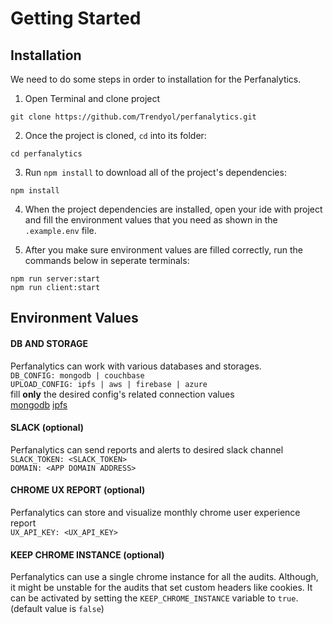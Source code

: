 # Getting Started

## Installation

We need to do some steps in order to installation for the Perfanalytics.

1. Open Terminal and clone project

```
git clone https://github.com/Trendyol/perfanalytics.git
```

2. Once the project is cloned, `cd` into its folder:

```
cd perfanalytics
```

3. Run `npm install` to download all of the project's dependencies:

```
npm install
```

4. When the project dependencies are installed, open your ide with project and fill the environment values that you need as shown in the `.example.env` file.

5. After you make sure environment values are filled correctly, run the commands below in seperate terminals:

```
npm run server:start
npm run client:start
```

## Environment Values

#### DB AND STORAGE

Perfanalytics can work with various databases and storages. <br>
`DB_CONFIG: mongodb | couchbase` <br>
`UPLOAD_CONFIG: ipfs | aws | firebase | azure` <br>
fill **only** the desired config's related connection values <br>
[mongodb](https://www.mongodb.com/docs/manual/introduction) [ipfs](https://docs.pinata.cloud)

#### SLACK (optional)

Perfanalytics can send reports and alerts to desired slack channel <br>
`SLACK_TOKEN: <SLACK_TOKEN>` <br>
`DOMAIN: <APP DOMAIN ADDRESS>` <br>

#### CHROME UX REPORT (optional)

Perfanalytics can store and visualize monthly chrome user experience report <br>
`UX_API_KEY: <UX_API_KEY>` <br>

#### KEEP CHROME INSTANCE (optional)

Perfanalytics can use a single chrome instance for all the audits.
Although, it might be unstable for the audits that set custom headers like cookies.
It can be activated by setting the `KEEP_CHROME_INSTANCE` variable to `true`.
(default value is `false`)
